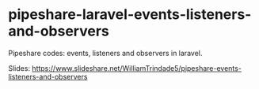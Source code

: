 # pipeshare-laravel-events-listeners-and-observers
Pipeshare codes: events, listeners and observers in laravel.

Slides: https://www.slideshare.net/WilliamTrindade5/pipeshare-events-listeners-and-observers
